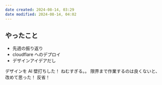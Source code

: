 ```yaml
---
date created: 2024-08-14, 03:29
date modified: 2024-08-14, 04:02
---
```


## やったこと

- 先週の振り返り
- cloudflare へのデプロイ
- デザインアイデアだし

デザインを AI 壁打ちした！
ねむすぎる。。
限界まで作業するのは良くないと、改めて思った！
反省！
